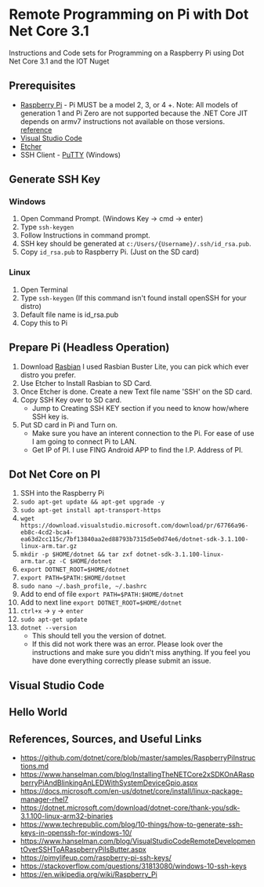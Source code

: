 # Remote Programming on Pi with Dot Net Core 3.1
Instructions and Code sets for Programming on a Raspberry Pi using Dot Net Core 3.1 and the IOT Nuget


## Prerequisites
- [Raspberry Pi](https://www.raspberrypi.org)
       - Pi MUST be a model 2, 3, or 4 +. 
        Note: All models of generation 1 and Pi Zero are not supported because the .NET Core JIT depends on armv7 instructions not available on those versions. [reference](https://github.com/dotnet/core/blob/master/samples/RaspberryPiInstructions.md)
- [Visual Studio Code](https://code.visualstudio.com/download)
- [Etcher](https://www.balena.io/etcher/)
- SSH Client
       - [PuTTY](https://www.chiark.greenend.org.uk/~sgtatham/putty/latest.html) (Windows)

## Generate SSH Key
### Windows
1. Open Command Prompt. (Windows Key -> cmd -> enter)
2. Type `ssh-keygen`
3. Follow Instructions in command prompt.
4. SSH key should be generated at `c:/Users/{Username}/.ssh/id_rsa.pub`. 
5. Copy `id_rsa.pub` to Raspberry Pi. (Just on the SD card)

### Linux
1. Open Terminal
2. Type `ssh-keygen`  (If this command isn't found install openSSH for your distro)
3. Default file name is id_rsa.pub
4. Copy this to Pi

## Prepare Pi (Headless Operation)
1. Download [Rasbian](https://www.raspberrypi.org/downloads/raspbian/) I used Rasbian Buster Lite, you can pick which ever distro you prefer.
2. Use Etcher to Install Rasbian to SD Card.
3. Once Etcher is done. Create a new Text file name 'SSH' on the SD card.
4. Copy SSH Key over to SD card. 
    - Jump to Creating SSH KEY section if you need to know how/where SSH key is.
5. Put SD card in Pi and Turn on.
    - Make sure you have an interent connection to the Pi. For ease of use I am going to connect Pi to LAN.
    - Get IP of PI. I use FING Android APP to find the I.P. Address of PI.

## Dot Net Core on PI
1. SSH into the Raspberry Pi
2. `sudo apt-get update && apt-get upgrade -y`
3. `sudo apt-get install apt-transport-https`
4. `wget https://download.visualstudio.microsoft.com/download/pr/67766a96-eb8c-4cd2-bca4-ea63d2cc115c/7bf13840aa2ed88793b7315d5e0d74e6/dotnet-sdk-3.1.100-linux-arm.tar.gz`
5. `mkdir -p $HOME/dotnet && tar zxf dotnet-sdk-3.1.100-linux-arm.tar.gz -C $HOME/dotnet`
6. `export DOTNET_ROOT=$HOME/dotnet`
7. `export PATH=$PATH:$HOME/dotnet`
8. `sudo nano ~/.bash_profile, ~/.bashrc` 
9. Add to end of file `export PATH=$PATH:$HOME/dotnet` 
10. Add to next line `export DOTNET_ROOT=$HOME/dotnet`
11. `ctrl+x` -> `y` -> `enter`
12. `sudo apt-get update`
13. `dotnet --version`
       - This should tell you the version of dotnet.
       - If this did not work there was an error. Please look over the instructions and make sure you didn't miss anything. If you feel you have done everything correctly please submit an issue.

## Visual Studio Code

## Hello World





## References, Sources, and Useful Links
- https://github.com/dotnet/core/blob/master/samples/RaspberryPiInstructions.md
- https://www.hanselman.com/blog/InstallingTheNETCore2xSDKOnARaspberryPiAndBlinkingAnLEDWithSystemDeviceGpio.aspx
- https://docs.microsoft.com/en-us/dotnet/core/install/linux-package-manager-rhel7
- https://dotnet.microsoft.com/download/dotnet-core/thank-you/sdk-3.1.100-linux-arm32-binaries
- https://www.techrepublic.com/blog/10-things/how-to-generate-ssh-keys-in-openssh-for-windows-10/
- https://www.hanselman.com/blog/VisualStudioCodeRemoteDevelopmentOverSSHToARaspberryPiIsButter.aspx
- https://pimylifeup.com/raspberry-pi-ssh-keys/ 
- https://stackoverflow.com/questions/31813080/windows-10-ssh-keys
- https://en.wikipedia.org/wiki/Raspberry_Pi
